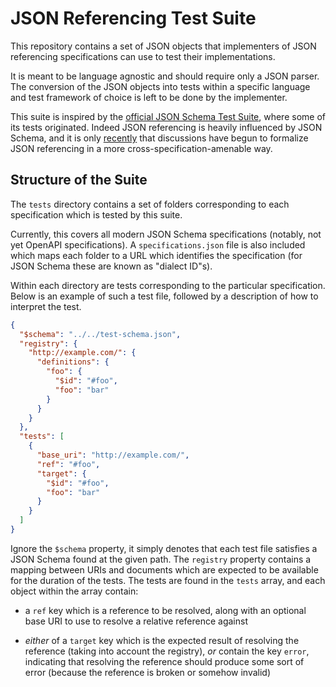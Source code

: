 # JSON Referencing Test Suite

This repository contains a set of JSON objects that implementers of JSON referencing specifications can use to test their implementations.

It is meant to be language agnostic and should require only a JSON parser.
The conversion of the JSON objects into tests within a specific language and test framework of choice is left to be done by the implementer.

This suite is inspired by the [official JSON Schema Test Suite](https://github.com/json-schema-org/JSON-Schema-Test-Suite), where some of its tests originated.
Indeed JSON referencing is heavily influenced by JSON Schema, and it is only [recently](https://github.com/json-schema-org/referencing) that discussions have begun to formalize JSON referencing in a more cross-specification-amenable way.

## Structure of the Suite

The `tests` directory contains a set of folders corresponding to each specification which is tested by this suite.

Currently, this covers all modern JSON Schema specifications (notably, not yet OpenAPI specifications).
A `specifications.json` file is also included which maps each folder to a URL which identifies the specification (for JSON Schema these are known as "dialect ID"s).

Within each directory are tests corresponding to the particular specification.
Below is an example of such a test file, followed by a description of how to interpret the test.

```json
{
  "$schema": "../../test-schema.json",
  "registry": {
    "http://example.com/": {
      "definitions": {
        "foo": {
          "$id": "#foo",
          "foo": "bar"
        }
      }
    }
  },
  "tests": [
    {
      "base_uri": "http://example.com/",
      "ref": "#foo",
      "target": {
        "$id": "#foo",
        "foo": "bar"
      }
    }
  ]
}
```

Ignore the `$schema` property, it simply denotes that each test file satisfies a JSON Schema found at the given path.
The `registry` property contains a mapping between URIs and documents which are expected to be available for the duration of the tests.
The tests are found in the `tests` array, and each object within the array contain:

  * a `ref` key which is a reference to be resolved, along with an optional base URI to use to resolve a relative reference against

  * *either* of a `target` key which is the expected result of resolving the reference (taking into account the registry), *or* contain the key `error`, indicating that resolving the reference should produce some sort of error (because the reference is broken or somehow invalid)

